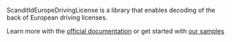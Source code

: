 ScanditIdEuropeDrivingLicense is a library that enables decoding of the back of European driving licenses.

Learn more with the [official documentation](https://docs.scandit.com/) or get started with [our samples](https://github.com/Scandit/datacapture-react-native-samples)
